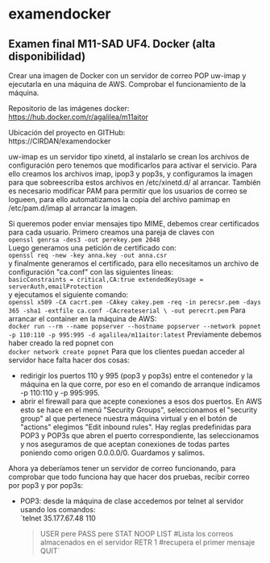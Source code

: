 # examendocker
## Examen final M11-SAD UF4. Docker (alta disponibilidad)
Crear una imagen de Docker con un servidor de correo POP uw-imap y ejecutarla en una máquina de AWS. Comprobar el funcionamiento de la máquina.

Repositorio de las imágenes docker:  
https://hub.docker.com/r/agalilea/m11aitor

Ubicación del proyecto en GITHub:  
https://ClRDAN/examendocker

uw-imap es un servidor tipo xinetd, al instalarlo se crean los archivos de configuración pero tenemos que modificarlos para activar el servicio. Para ello creamos los archivos imap, ipop3 y pop3s, y configuramos la imagen para que sobreescriba estos archivos en /etc/xinetd.d/ al arrancar. También es necesario modificar PAM para permitir que los usuarios de correo se logueen, para ello automatizamos la copia del archivo pamimap en /etc/pam.d/imap al arrancar la imagen.  

Si queremos poder enviar mensajes tipo MIME, debemos crear certificados para cada usuario. Primero creamos una pareja de claves con  
`openssl genrsa -des3 -out perekey.pem 2048`  
Luego generamos una petición de certificado con:  
`openssl req -new -key anna.key -out anna.csr`  
y finalmente generamos el certificado, para ello necesitamos un archivo de configuración "ca.conf" con las siguientes líneas:  
`basicConstraints = critical,CA:true
extendedKeyUsage = serverAuth,emailProtection`  
y ejecutamos el siguiente comando:  
`openssl x509 -CA cacrt.pem -CAkey cakey.pem -req -in perecsr.pem -days 365 -sha1 -extfile ca.conf -CAcreateserial \
 -out perecrt.pem`
Para arrancar el container en la máquina de AWS:  
`docker run --rm --name popserver --hostname popserver --network popnet -p 110:110 -p 995:995 -d agalilea/m11aitor:latest`
Previamente debemos haber creado la red popnet con   
`docker network create popnet`
Para que los clientes puedan acceder al servidor hace falta hacer dos cosas:
* redirigir los puertos 110 y 995 (pop3 y pop3s) entre el contenedor y la máquina en la que corre, por eso en el comando de arranque indicamos -p 110:110 y -p 995:995.
* abrir el firewall para que acepte conexiones a esos dos puertos. En AWS esto se hace en el menú "Security Groups", seleccionamos el "security group" al que pertenece nuestra máquina virtual y en el botón de "actions" elegimos "Edit inbound rules". Hay reglas predefinidas para POP3 y POP3s que abren el puerto correspondiente, las seleccionamos y nos aseguramos de que aceptan conexiones de todas partes poniendo como origen 0.0.0.0/0. Guardamos y salimos.

Ahora ya deberíamos tener un servidor de correo funcionando, para comprobar que todo funciona hay que hacer dos pruebas, recibir correo por pop3 y por pop3s:  
* POP3: desde la máquina de clase accedemos por telnet al servidor usando los comandos:  
  `telnet 35.177.67.48 110
    >USER pere
    >PASS pere
    >STAT
    >NOOP
    >LIST       #Lista los correos almacenados en el servidor
    >RETR 1     #recupera el primer mensaje
    >QUIT`
